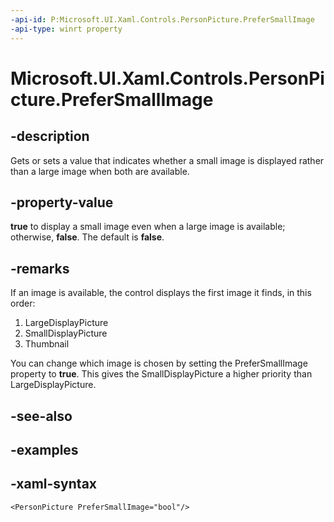 ```yaml
---
-api-id: P:Microsoft.UI.Xaml.Controls.PersonPicture.PreferSmallImage
-api-type: winrt property
---
```

<!-- Property syntax.
public bool PreferSmallImage { get;  set; }
-->

# Microsoft.UI.Xaml.Controls.PersonPicture.PreferSmallImage


## -description

Gets or sets a value that indicates whether a small image is displayed rather than a large image when both are available.


## -property-value

**true** to display a small image even when a large image is available; otherwise, **false**. The default is **false**.


## -remarks

If an image is available, the control displays the first image it finds, in this order:

1. LargeDisplayPicture
1. SmallDisplayPicture
1. Thumbnail

You can change which image is chosen by setting the PreferSmallImage property to **true**. This gives the SmallDisplayPicture a higher priority than LargeDisplayPicture.


## -see-also


## -examples


## -xaml-syntax

```xaml
<PersonPicture PreferSmallImage="bool"/>
```


